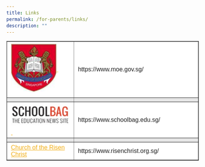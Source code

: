 ```yaml
---
title: Links
permalink: /for-parents/links/
description: ""
---
```

<table border="1" style="box-sizing: inherit; border-collapse: collapse; border-spacing: 0px; max-width: 100%; color: rgb(34, 34, 34); font-family: &quot;Source Sans Pro&quot;, sans-serif; font-size: 16px; font-style: normal; font-variant-ligatures: normal; font-variant-caps: normal; font-weight: 400; letter-spacing: normal; orphans: 2; text-align: start; text-transform: none; white-space: normal; widows: 2; word-spacing: 0px; -webkit-text-stroke-width: 0px; background-color: rgb(255, 255, 255); text-decoration-thickness: initial; text-decoration-style: initial; text-decoration-color: initial; width: 792.225px;"><tbody style="box-sizing: inherit;"><tr style="box-sizing: inherit; background: rgb(255, 255, 255);"><td style="box-sizing: inherit; padding: 5px 10px; width: 332.85px;"><a href="https://www.moe.gov.sg/" target="_blank" rel="noopener noreferrer" style="box-sizing: inherit; background-color: transparent; transition: all 0.25s ease-in-out 0s; text-decoration: underline; outline: 0px; color: rgb(255, 208, 26);"><img class="wp-image-1031" src="/images/MOE.jpg" alt="http://www.moe.edu.sg/" width="120" height="126" style="box-sizing: inherit; border: 0px; vertical-align: middle; max-width: 100%; height: auto; margin-bottom: 10px;">&nbsp;</a></td><td style="box-sizing: inherit; padding: 5px 10px; width: 458.375px;">https://www.moe.gov.sg/</td></tr><tr style="box-sizing: inherit; background: rgb(230, 230, 230);"><td style="box-sizing: inherit; padding: 5px 10px; width: 332.85px;"></td><td style="box-sizing: inherit; padding: 5px 10px; width: 458.375px;"></td></tr><tr style="box-sizing: inherit; background: rgb(255, 255, 255);"><td style="box-sizing: inherit; padding: 5px 10px; width: 332.85px;"><a href="https://www.schoolbag.edu.sg/" target="_blank" rel="attachment noopener wp-att-4343 noreferrer" style="box-sizing: inherit; background-color: transparent; transition: all 0.25s ease-in-out 0s; text-decoration: underline; color: rgb(241, 174, 22);"><img class="alignnone wp-image-4343 size-full" src="/images/school-bag-logo.jpg" alt="" width="177" height="64" style="box-sizing: inherit; border: 0px; vertical-align: middle; max-width: 100%; height: auto; margin-bottom: 10px;">&nbsp;</a></td><td style="box-sizing: inherit; padding: 5px 10px; width: 458.375px;">https://www.schoolbag.edu.sg/</td></tr><tr style="box-sizing: inherit; background: rgb(230, 230, 230);"><td style="box-sizing: inherit; padding: 5px 10px; width: 332.85px;"></td><td style="box-sizing: inherit; padding: 5px 10px; width: 458.375px;"></td></tr><tr style="box-sizing: inherit; background: rgb(255, 255, 255);"><td style="box-sizing: inherit; padding: 5px 10px; width: 332.85px;"><a href="http://www.risenchrist.org.sg/" target="_blank" rel="noopener noreferrer" style="box-sizing: inherit; background-color: transparent; transition: all 0.25s ease-in-out 0s; text-decoration: underline; color: rgb(241, 174, 22);">Church of the Risen Christ</a></td><td style="box-sizing: inherit; padding: 5px 10px; width: 458.375px;">https://www.risenchrist.org.sg/</td></tr></tbody></table>